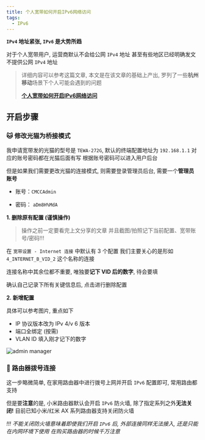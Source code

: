 ```yaml
---
title: 个人宽带如何开启IPv6网络访问
tags:
  - IPv6
---
```


**`IPv4` 地址紧张, `IPv6` 是大势所趋**

对于个人宽带用户, 运营商默认不会给公网 `IPv4` 地址
甚至有些地区已经明确发文不提供公网 `IPv4` 地址

> 详细内容可以参考这篇文章,
> 本文是在该文章的基础上产出, 罗列了一些**杭州移动**场景下个人可能会遇到的问题
>
> **[个人宽带如何开启IPv6网络访问](%3Chttps://ipw.cn/doc/ipv6/user/enable_ipv6.html%3E)**

## 开启步骤

### 🐱 修改光猫为**桥接**模式

我申请宽带发的光猫的型号是 `TEWA-272G`, 默认的终端配置地址为 `192.168.1.1`
对应的账号密码都在光猫后面有写
根据账号密码可以进入用户后台

但是如果我们需要更改光猫的连接模式, 则需要登录管理员后台, 需要一个**管理员账号**

- 账号：`CMCCAdmin`

- 密码： `aDm8H%MdA`

**1. 删除原有配置 (谨慎操作)**

> 操作之前一定要看完上文分享的文章
> 并且截图/拍照记下当前配置、宽带账号/密码!!!

在 `宽带设置 - Internet 连接` 中默认有 3 个配置
我们主要关心的是形如 `4_INTERNET_B_VID_2` 这个名称的连接

连接名称中其余位都不重要, 唯独要**记下 VID 后的数字**, 待会要填

确认自己记录下所有关键信息后, 点击进行删除配置

**2. 新增配置**

具体可以参考图片, 重点如下

- IP 协议版本改为 IPv 4/v 6 版本
- 端口全绑定 (按需)
- VLAN ID 填入刚才记下的数字

![admin manager](https://cdn.jsdelivr.net/gh/logycoconut/pic-repo/daily/%E7%A7%BB%E5%8A%A8%E5%AE%BD%E5%B8%A6%20admin.png)

### 📡 路由器拨号连接

这一步略微简单, 在家用路由器中进行拨号上网并开启 `IPv6` 配置即可, 常用路由都支持

但是要**注意**的是, 小米路由器默认会开启 `IPv6` 防火墙, 除了指定系列之外**无法关闭!**
目前已知小米/红米 AX 系列路由器支持关闭防火墙

_!!! 不能关闭防火墙意味着即使我们开启 `IPv6` 后, 外部连接同样无法接入, 还是只能在内网环境下使用_
_在购买路由器的时候千万注意_
